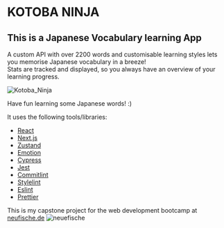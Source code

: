 # KOTOBA NINJA

## This is a Japanese Vocabulary learning App
A custom API with over 2200 words and customisable learning styles lets you memorise Japanese vocabulary in a breeze!  
Stats are tracked and displayed, so you always have an overview of your learning progress.  
  
  
![Kotoba_Ninja](https://user-images.githubusercontent.com/17763473/155751203-6e08d543-60c5-4a7b-958d-4f60ca1d22ba.png)

Have fun learning some Japanese words! :)

It uses the following tools/libraries:

* [React](https://reactjs.org/)
* [Next.js](https://nextjs.org/)
* [Zustand](https://www.npmjs.com/package/zustand)
* [Emotion](https://emotion.sh/docs/introduction)
* [Cypress](https://cypress.io/)
* [Jest](https://jestjs.io/)
* [Commitlint](https://commitlint.js.org/)
* [Stylelint](https://stylelint.io/)
* [Eslint](https://eslint.org/)
* [Prettier](https://prettier.io/)

This is my capstone project for the web development bootcamp at [neufische.de](https://neuefische.de)  ![neuefische](https://user-images.githubusercontent.com/17763473/155759709-c7cffe5d-26a0-4aaa-ad86-e9f7b9cbaa16.png)
